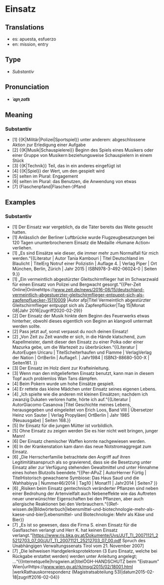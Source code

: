 # Einsatz
## Translations
- es: apuesta, esfuerzo
- en: mission, entry
## Type
- _Substantiv_
## Pronunciation
- **_ˈaɪ̯nˌzat͡s_**
## Meaning
### Substantiv
- [1] {{K|Militär|Polizei|Sportspiel}} unter anderem: abgeschlossene Aktion zur Erledigung einer Aufgabe
- [2] {{K|Musik|Schauspielerei}} Beginn des Spiels eines Musikers oder einer Gruppe von Musikern beziehungsweise Schauspielern in einem Stück
- [3] {{K|Technik}} Teil, das in ein anderes eingefügt ist
- [4] {{K|Spiel}} der Wert, um den gespielt wird
- [5] selten im Plural: Engagement
- [6] selten im Plural: das Benutzen, die Anwendung von etwas
- [7] (Flaschenpfand|Flaschen-)Pfand
## Examples
### Substantiv
- [1] Der Einsatz war vergeblich, da die Täter bereits das Weite gesucht hatten.
- [1] Anlässlich der Berliner Luftbrücke wurde Flugzeugbesatzungen bei 120 Tagen ununterbrochenem Einsatz die Medaille ›Humane Action‹ verliehen.
- [1] „Es sind Einsätze wie dieser, die immer mehr zum Normalfall für mich werden.“<ref>{{Literatur | Autor Tania Kambouri | Titel Deutschland im Blaulicht | TitelErg Notruf einer Polizistin | Auflage 4. | Verlag Piper | Ort München, Berlin, Zürich | Jahr 2015 | ISBN978-3-492-06024-0 | Seiten 9.}}</ref>
- [1] „Ein vermeintlich abgestürzter Gleitschirmflieger hat im Schwarzwald für einen Einsatz von Polizei und Bergwacht gesorgt.“<ref>{{Per-Zeit Online|Onlinehttps://www.zeit.de/news/2016-08/15/deutschland-vermeintlich-abgestuerzter-gleitschirmflieger-entpuppt-sich-als-zapfenpfluecker-15110009  |Autor afp|Titel Vermeintlich abgestürzter Gleitschirmflieger entpuppt sich als Zapfenpflücker|Tag 15|Monat 08|Jahr 2016|zugriff2020-02-29}}</ref>
- [2] Der Einsatz der Musik hinkte dem Beginn des Feuerwerks etwas hinterher, obwohl dieses eigentlich von Beginn an klangvoll untermalt werden sollte.
- [2] Pass jetzt auf, sonst verpasst du noch deinen Einsatz!
- [2] „Von Zeit zu Zeit wandte er sich, in die Hände klatschend, zum Kapellmeister, damit dieser den Einsatz zu einer Polka oder einer Mazurka gebe, um die Wartezeit zu überbrücken.“<ref>{{Literatur | AutorEugen Uricaru | TitelScheiterhaufen und Flamme | VerlagVerlag der Nation | OrtBerlin | Auflage1. | Jahr1984 | ISBN3-88680-500-X | Seiten161. }}</ref>
- [3] Der Einsatz im Holz dient zur Krafteinleitung.
- [3] Wenn man den mitgelieferten Einsatz benutzt, kann man in diesem Topf auch problemlos Wan Tans dämpfen.
- [4] Beim Pokern wurde um hohe Einsätze gespielt.
- [4] Er rettete das kleine Mädchen unter Einsatz seines eigenen Lebens.
- [4] „Ich spielte wie die anderen mit kleinen Einsätzen; nachdem ich zwanzig Dukaten verloren hatte, hörte ich auf.“<ref>{{Literatur | AutorGiacomo Casanova |Titel Geschichte meines Lebens, herausgegeben und eingeleitet von Erich Loos, Band VIII | Übersetzer Heinz von Sauter | Verlag Propyläen| OrtBerlin | Jahr 1985 (Neuausgabe) | Seiten 168.}}</ref>
- [5] Ihr Einsatz für die jungen Mütter ist vorbildlich.
- [5] Ohne Einsatz zu zeigen werden Sie es hier nicht weit bringen, junger Mann!
- [6] Der Einsatz chemischer Waffen konnte nachgewiesen werden.
- [6] In der Krankenstation kam dann das neue Notstromaggregat zum Einsatz.
- [6] „Die Herrscherfamilie betrachtete den Angriff auf ihren Legitimitätsanspruch als so gravierend, dass sie die Besetzung unter Einsatz aller zur Verfügung stehenden Gewaltmittel und unter Hinnahme eines hohen Blutzolls beendete.“<ref>{{Per-APuZ | AutorHerner Fürtig | TitelHistorisch gewachsene Symbiose: Das Haus Saud und die Wahhabiyya | Nummer46/2014 | Tag10 | Monat11 | Jahr2014 | Seiten7 }}</ref>
- [6] „Risiken beim Einsatz gentechnisch veränderter Pflanzen sind neben einer Bedrohung der Artenvielfalt auch Nebeneffekte wie das Auftreten neuer unerwünschter Eigenschaften bei den Pflanzen, aber auch allergische Reaktionen bei den Verbrauchern.“<ref>{{Ref-wissen.de|Bildwörterbuch|lebensmittel-und-biotechnologie-mehr-als-kaese-und-bier|Lebensmittel- und Biotechnologie: Mehr als Käse und Bier}}</ref>
- [7] „Es ist so gewesen, dass die Firma S. einen Einsatz für die Gasflaschen verlangt und Herr K. hat keinen Einsatz verlangt.“<ref>[https://www.ris.bka.gv.at/Dokumente/Uvs/JUT_TI_20071121_25212703_07_00/JUT_TI_20071121_25212703_07_00.pdf Spruch des Unabhängigen Verwaltungssenats Tirol vom 21. November 2007]</ref>
- [7] „Die leihweisen Handgelenksprotektoren (3 Euro Einsatz, welche bei Rückgabe erstattet werden) werden unter Anleitung angelegt; …“<ref>{{Internetquelle|hrsgwien.at|titelÖGH-HANDSCHUTZ beim "Eistraum" Wien|urlhttps://www.wien.gv.at/rk/msg/2015/02/18001.html |werkRathauskorrespondenz (Magistratsabteilung 53)|datum2015-02-18|zugriff2016-02-04}}</ref>
